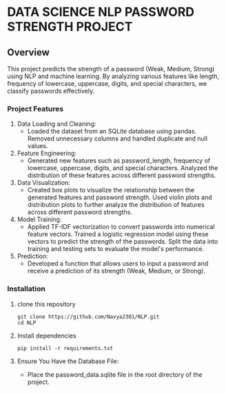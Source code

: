 # DATA SCIENCE NLP PASSWORD STRENGTH PROJECT

## Overview
This project predicts the strength of a password (Weak, Medium, Strong) using NLP and machine learning. By analyzing various features like length, frequency of lowercase, uppercase, digits, and special characters, we classify passwords effectively.

### Project Features
1. Data Loading and Cleaning:
   * Loaded the dataset from an SQLite database using pandas.
Removed unnecessary columns and handled duplicate and null values.
2. Feature Engineering:
   * Generated new features such as password_length, frequency of lowercase, uppercase, digits, and special characters.
Analyzed the distribution of these features across different password strengths.
3. Data Visualization:
   * Created box plots to visualize the relationship between the generated features and password strength.
Used violin plots and distribution plots to further analyze the distribution of features across different password strengths.
4. Model Training:
   * Applied TF-IDF vectorization to convert passwords into numerical feature vectors.
Trained a logistic regression model using these vectors to predict the strength of the passwords.
Split the data into training and testing sets to evaluate the model's performance.
5. Prediction:
   * Developed a function that allows users to input a password and receive a prediction of its strength (Weak, Medium, or Strong).

### Installation
1. clone this repository
   
   ```
   git clone https://github.com/Navya2301/NLP.git
   cd NLP
   ```
2. Install dependencies
   ```
   pip install -r requirements.txt
   ```
3. Ensure You Have the Database File:
      * Place the password_data.sqlite file in the root directory of the project.

